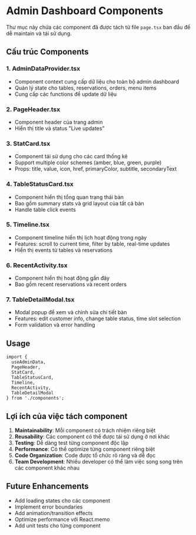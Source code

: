 # Admin Dashboard Components

Thư mục này chứa các component đã được tách từ file `page.tsx` ban đầu để dễ maintain và tái sử dụng.

## Cấu trúc Components

### 1. **AdminDataProvider.tsx**
- Component context cung cấp dữ liệu cho toàn bộ admin dashboard
- Quản lý state cho tables, reservations, orders, menu items
- Cung cấp các functions để update dữ liệu

### 2. **PageHeader.tsx**
- Component header của trang admin
- Hiển thị title và status "Live updates"

### 3. **StatCard.tsx**
- Component tái sử dụng cho các card thống kê
- Support multiple color schemes (amber, blue, green, purple)
- Props: title, value, icon, href, primaryColor, subtitle, secondaryText

### 4. **TableStatusCard.tsx**
- Component hiển thị tổng quan trạng thái bàn
- Bao gồm summary stats và grid layout của tất cả bàn
- Handle table click events

### 5. **Timeline.tsx**
- Component timeline hiển thị lịch hoạt động trong ngày
- Features: scroll to current time, filter by table, real-time updates
- Hiển thị events từ tables và reservations

### 6. **RecentActivity.tsx**
- Component hiển thị hoạt động gần đây
- Bao gồm recent reservations và recent orders

### 7. **TableDetailModal.tsx**
- Modal popup để xem và chỉnh sửa chi tiết bàn
- Features: edit customer info, change table status, time slot selection
- Form validation và error handling

## Usage

```tsx
import { 
  useAdminData, 
  PageHeader, 
  StatCard, 
  TableStatusCard, 
  Timeline, 
  RecentActivity, 
  TableDetailModal 
} from './components';
```

## Lợi ích của việc tách component

1. **Maintainability**: Mỗi component có trách nhiệm riêng biệt
2. **Reusability**: Các component có thể được tái sử dụng ở nơi khác
3. **Testing**: Dễ dàng test từng component độc lập
4. **Performance**: Có thể optimize từng component riêng biệt
5. **Code Organization**: Code được tổ chức rõ ràng và dễ đọc
6. **Team Development**: Nhiều developer có thể làm việc song song trên các component khác nhau

## Future Enhancements

- Add loading states cho các component
- Implement error boundaries
- Add animation/transition effects
- Optimize performance với React.memo
- Add unit tests cho từng component
